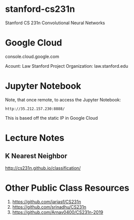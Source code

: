 # stanford-cs231n
Stanford CS 231n Convolutional Neural Networks

# Google Cloud
console.cloud.google.com

Acount: Law Stanford
Project Organization: law.stanford.edu

# Jupyter Notebook
Note, that once remote, to access the Jupyter Notebook:

```
http://35.212.157.230:8888/
```

This is based off the static IP in Google Cloud

# Lecture Notes

## K Nearest Neighbor
http://cs231n.github.io/classification/

# Other Public Class Resources
1. https://github.com/jariasf/CS231n
2. https://github.com/srinadhu/CS231n
3. https://github.com/Arnav0400/CS231n-2019